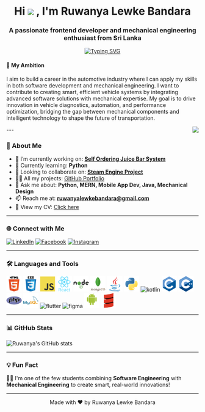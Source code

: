 <h1 align="center">Hi <img src="https://raw.githubusercontent.com/MartinHeinz/MartinHeinz/master/wave.gif" width="30px"> , I'm Ruwanya Lewke Bandara</h1>
<h3 align="center">A passionate frontend developer and mechanical engineering enthusiast from Sri Lanka</h3>

<p align="center">
<a href="https://github.com/DenverCoder1/readme-typing-svg">
  <img src="https://readme-typing-svg.herokuapp.com?color=FE64D9&center=true&lines=Software+Engineer;Mechanical+Engineer;Open+Source+Enthusiast&center=true&width=400&height=45" alt="Typing SVG">
</a>
</p>

<p align="center">
  <h4>🚗 My Ambition </h4>
I aim to build a career in the automotive industry where I can apply my skills in both software development and mechanical engineering. I want to contribute to creating smart, efficient vehicle systems by integrating advanced software solutions with mechanical expertise. My goal is to drive innovation in vehicle diagnostics, automation, and performance optimization, bridging the gap between mechanical components and intelligent technology to shape the future of transportation.
  </p>

<img align="right"  src="https://user-images.githubusercontent.com/53329034/123502306-0fcdfc80-d669-11eb-87e4-d24cccfbbd00.gif" />
---

### 🚀 About Me

- 🔭 I’m currently working on: **[Self Ordering Juice Bar System](#)**  
- 🌱 Currently learning: **Python**  
- 👯 Looking to collaborate on: **[Steam Engine Project](#)**  
- 👨‍💻 All my projects: [GitHub Portfolio](https://github.com/Sathmi-Ruwanya)  
- 💬 Ask me about: **Python, MERN, Mobile App Dev, Java, Mechanical Design**  
- 📫 Reach me at: **ruwanyalewkebandara@gmail.com**  
- 📄 View my CV: [Click here](#)

---

### 🌐 Connect with Me

<p align="left">
  <a href="https://www.linkedin.com/in/sathmi-ruwanya" target="_blank"><img src="https://raw.githubusercontent.com/rahuldkjain/github-profile-readme-generator/master/src/images/icons/Social/linked-in-alt.svg" alt="LinkedIn" height="30" width="40" /></a>
  <a href="https://fb.com/lewke.bandara" target="_blank"><img src="https://raw.githubusercontent.com/rahuldkjain/github-profile-readme-generator/master/src/images/icons/Social/facebook.svg" alt="Facebook" height="30" width="40" /></a>
  <a href="https://instagram.com/ruwanya_lewke" target="_blank"><img src="https://raw.githubusercontent.com/rahuldkjain/github-profile-readme-generator/master/src/images/icons/Social/instagram.svg" alt="Instagram" height="30" width="40" /></a>
</p>

---

### 🛠️ Languages and Tools

<p align="left">
  <img src="https://raw.githubusercontent.com/devicons/devicon/master/icons/html5/html5-original-wordmark.svg" alt="html" width="40" height="40"/>
  <img src="https://raw.githubusercontent.com/devicons/devicon/master/icons/css3/css3-original-wordmark.svg" alt="css" width="40" height="40"/>
  <img src="https://raw.githubusercontent.com/devicons/devicon/master/icons/javascript/javascript-original.svg" alt="js" width="40" height="40"/>
  <img src="https://raw.githubusercontent.com/devicons/devicon/master/icons/react/react-original-wordmark.svg" alt="react" width="40" height="40"/>
  <img src="https://raw.githubusercontent.com/devicons/devicon/master/icons/nodejs/nodejs-original-wordmark.svg" alt="nodejs" width="40" height="40"/>
  <img src="https://raw.githubusercontent.com/devicons/devicon/master/icons/mongodb/mongodb-original-wordmark.svg" alt="mongodb" width="40" height="40"/>
  <img src="https://raw.githubusercontent.com/devicons/devicon/master/icons/java/java-original.svg" alt="java" width="40" height="40"/>
  <img src="https://raw.githubusercontent.com/devicons/devicon/master/icons/python/python-original.svg" alt="python" width="40" height="40"/>
  <img src="https://www.vectorlogo.zone/logos/kotlinlang/kotlinlang-icon.svg" alt="kotlin" width="40" height="40"/>
  <img src="https://raw.githubusercontent.com/devicons/devicon/master/icons/c/c-original.svg" alt="c" width="40" height="40"/>
  <img src="https://raw.githubusercontent.com/devicons/devicon/master/icons/cplusplus/cplusplus-original.svg" alt="cpp" width="40" height="40"/>
  <img src="https://raw.githubusercontent.com/devicons/devicon/master/icons/php/php-original.svg" alt="php" width="40" height="40"/>
  <img src="https://raw.githubusercontent.com/devicons/devicon/master/icons/mysql/mysql-original-wordmark.svg" alt="mysql" width="40" height="40"/>
  <img src="https://www.vectorlogo.zone/logos/flutterio/flutterio-icon.svg" alt="flutter" width="40" height="40"/>
  <img src="https://www.vectorlogo.zone/logos/figma/figma-icon.svg" alt="figma" width="40" height="40"/>
  <img src="https://raw.githubusercontent.com/devicons/devicon/master/icons/android/android-original-wordmark.svg" alt="android" width="40" height="40"/>
  <img src="https://raw.githubusercontent.com/devicons/devicon/master/icons/scala/scala-original.svg" alt="scala" width="40" height="40"/>
</p>

---

### 📊 GitHub Stats

![Ruwanya's GitHub stats](https://github-readme-stats.vercel.app/api?username=Sathmi-Ruwanya&show_icons=true&theme=radical)

---

### 💡 Fun Fact

👩‍🏭 I'm one of the few students combining **Software Engineering** with **Mechanical Engineering** to create smart, real-world innovations!

---

<p align="center">Made with ❤️ by Ruwanya Lewke Bandara</p>
